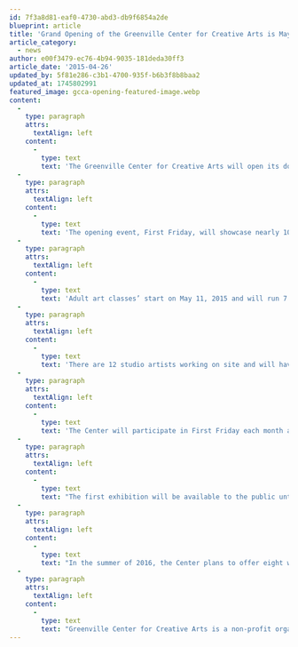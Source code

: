 ```yaml
---
id: 7f3a8d81-eaf0-4730-abd3-db9f6854a2de
blueprint: article
title: 'Grand Opening of the Greenville Center for Creative Arts is May 1 from 6-9 pm'
article_category:
  - news
author: e00f3479-ec76-4b94-9035-181deda30ff3
article_date: '2015-04-26'
updated_by: 5f81e286-c3b1-4700-935f-b6b3f8b8baa2
updated_at: 1745802991
featured_image: gcca-opening-featured-image.webp
content:
  -
    type: paragraph
    attrs:
      textAlign: left
    content:
      -
        type: text
        text: 'The Greenville Center for Creative Arts will open its doors to the Upstate community for the first time on Friday, May 1 from 6-9 pm. The Center, located in the historic Brandon Mill in the Village of West Greenville, is offering adult art classes, 16 studio rentals, and exhibition space.'
  -
    type: paragraph
    attrs:
      textAlign: left
    content:
      -
        type: text
        text: 'The opening event, First Friday, will showcase nearly 100 locally produced pieces of art by the Founders, Instructors and Studio Artists working at the Center. Asada and Cluck, Squeal and Friends and King of Pops food trucks will be on site serving dinner. There will be a walking trail to connect to the larger #MAY_ONE block party on Pendleton Street.'
  -
    type: paragraph
    attrs:
      textAlign: left
    content:
      -
        type: text
        text: 'Adult art classes’ start on May 11, 2015 and will run 7 weeks in length. Classes include media painting, drawing, watercolor, clay, mixed media, and fiber arts. Class sign-ups are available online and in person at the Center from 9 am – 5 pm Monday – Friday.'
  -
    type: paragraph
    attrs:
      textAlign: left
    content:
      -
        type: text
        text: 'There are 12 studio artists working on site and will have work available for purchase in their studio. Each artist will be onsite to meet and greet visitors to the Center.'
  -
    type: paragraph
    attrs:
      textAlign: left
    content:
      -
        type: text
        text: 'The Center will participate in First Friday each month and will offer an “Art Experience” for children and adults for a nominal fee. Reservations are required for each event. Sign-ups will be online or at the Center’s reception desk.'
  -
    type: paragraph
    attrs:
      textAlign: left
    content:
      -
        type: text
        text: "The first exhibition will be available to the public until May 22nd and the next exhibit will open in early June.\_"
  -
    type: paragraph
    attrs:
      textAlign: left
    content:
      -
        type: text
        text: "In the summer of 2016, the Center plans to offer eight weeks of summer art camp for children.\_"
  -
    type: paragraph
    attrs:
      textAlign: left
    content:
      -
        type: text
        text: "Greenville Center for Creative Arts is a non-profit organization established in 2014 to provide a central place that will serve the needs of the Upstate of South Carolina in the visual arts.\_ It's stated mission is to collaborate with the community to provide classes, exhibit space, and a place to cultivate art appreciation and enjoyment for people of all ages, ethnic diversities and economic circumstances."
---
```

